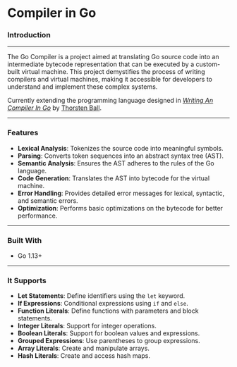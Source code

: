 # Compiler in Go

### Introduction

---
The Go Compiler is a project aimed at translating Go source code into an intermediate bytecode representation that can be executed by a custom-built virtual machine. This project demystifies the process of writing compilers and virtual machines, making it accessible for developers to understand and implement these complex systems.

Currently extending the programming language designed in [_Writing An Compiler In Go_](https://compilerbook.com) by [Thorsten Ball](https://github.com/mrnugget).

---

### Features

- **Lexical Analysis**: Tokenizes the source code into meaningful symbols.
- **Parsing**: Converts token sequences into an abstract syntax tree (AST).
- **Semantic Analysis**: Ensures the AST adheres to the rules of the Go language.
- **Code Generation**: Translates the AST into bytecode for the virtual machine.
- **Error Handling**: Provides detailed error messages for lexical, syntactic, and semantic errors.
- **Optimization**: Performs basic optimizations on the bytecode for better performance.

---

### Built With

- Go 1.13+

---

### It Supports

- **Let Statements**: Define identifiers using the `let` keyword.
- **If Expressions**: Conditional expressions using `if` and `else`.
- **Function Literals**: Define functions with parameters and block statements.
- **Integer Literals**: Support for integer operations.
- **Boolean Literals**: Support for boolean values and expressions.
- **Grouped Expressions**: Use parentheses to group expressions.
- **Array Literals**: Create and manipulate arrays.
- **Hash Literals**: Create and access hash maps.
